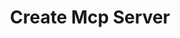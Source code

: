 ---
created: '2025-09-16T15:05:15.654486'
modified: '2025-09-16T19:19:40.888675'
ship_factor: 5
subtype: mcp-instructions
tags: []
title: Create Mcp Server
type: general
version: 1
---